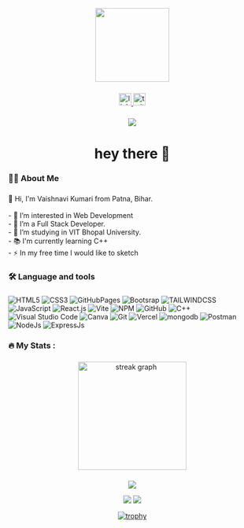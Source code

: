 <div align="center">
  <img height="150" src="https://media.giphy.com/media/L1R1tvI9svkIWwpVYr/giphy.gif"  />
</div>

###

<div align="center">
  <a href="https://www.linkedin.com/in/vaishnaviikumari/" target="_blank">
    <img src="https://img.shields.io/static/v1?message=LinkedIn&logo=linkedin&label=&color=0077B5&logoColor=white&labelColor=&style=for-the-badge" height="25" alt="linkedin logo"  />
  </a>
  <a href="https://twitter.com/Vaishna__vii" target="_blank">
    <img src="https://img.shields.io/static/v1?message=Twitter&logo=twitter&label=&color=1DA1F2&logoColor=white&labelColor=&style=for-the-badge" height="25" alt="twitter logo"  />
  </a>
</div>

###

<div align="center">
  <img src="https://visitor-badge.laobi.icu/badge?page_id=aakashhkumar.aakashhkumar&"  />
</div>

###

<h1 align="center">hey there 👋</h1>

###

<h3 align="left">👩‍💻  About Me</h3>

###

<p align="left">👋 Hi, I'm  Vaishnavi Kumari from  Patna, Bihar.<br><br>- 👀 I’m interested in Web Development <br>- 👀 I’m a Full Stack Developer.<br>- 🔭 I’m studying in VIT Bhopal University. <br>- 📚 I'm currently learning C++<br>- ⚡ In my free time I would like to sketch</p>

###

<h3 align="left">🛠 Language and tools</h3>

###

<div align="left">
  <img alt="HTML5" src="https://camo.githubusercontent.com/ccbe828e30bf09fc30639d2fecff29958bef05977065d845c92cf5d0427e61cd/68747470733a2f2f696d672e736869656c64732e696f2f62616467652f68746d6c352532302d2532334533344632362e7376673f267374796c653d666f722d7468652d6261646765266c6f676f3d68746d6c35266c6f676f436f6c6f723d7768697465" data-canonical-src="https://img.shields.io/badge/html5%20-%23E34F26.svg?&amp;style=for-the-badge&amp;logo=html5&amp;logoColor=white" style="max-width: 100%;">
  
  <img alt="CSS3" src="https://camo.githubusercontent.com/71f2f7b000f777ae7561aef343df0f72dd821e49f80e1366ef9e59ed266f01f1/68747470733a2f2f696d672e736869656c64732e696f2f62616467652f637373332532302d2532333135373242362e7376673f267374796c653d666f722d7468652d6261646765266c6f676f3d63737333266c6f676f436f6c6f723d7768697465" data-canonical-src="https://img.shields.io/badge/css3%20-%231572B6.svg?&amp;style=for-the-badge&amp;logo=css3&amp;logoColor=white" style="max-width: 100%;">

  <img alt="GitHubPages" src="https://camo.githubusercontent.com/394d48e0a5beee0e3104eb04c8b8e6923567be3ba104754c8c141c6dee91c75e/68747470733a2f2f696d672e736869656c64732e696f2f62616467652f67697468756225323070616765732d3132313031333f7374796c653d666f722d7468652d6261646765266c6f676f3d676974687562266c6f676f436f6c6f723d7768697465" data-canonical-src="https://img.shields.io/badge/Postman-FF6C37?style=for-the-badge&amp;logo=postman&amp;logoColor=white" style="max-width: 100%;">

  <img alt="Bootsrap" src="https://camo.githubusercontent.com/4520a7028dfc78ec3ba2e270799b3727038981fe3e0a9bf7d701b1ad70bceef7/68747470733a2f2f696d672e736869656c64732e696f2f62616467652f426f6f7473747261702d3536334437433f7374796c653d666f722d7468652d6261646765266c6f676f3d626f6f747374726170266c6f676f436f6c6f723d7768697465" data-canonical-src="https://img.shields.io/badge/Bootstrap-563D7C?style=for-the-badge&amp;logo=bootstrap&amp;logoColor=white" style="max-width: 100%;">

   <img alt="TAILWINDCSS" src="https://camo.githubusercontent.com/b2eac0f505dfd05c25acf8c285b5eb346916090126c8836c6cbf9aeb754eac32/68747470733a2f2f696d672e736869656c64732e696f2f62616467652f7461696c77696e646373732d2532333338423241432e7376673f7374796c653d666f722d7468652d6261646765266c6f676f3d7461696c77696e642d637373266c6f676f436f6c6f723d7768697465" data-canonical-src="https://img.shields.io/badge/Bootstrap-563D7C?style=for-the-badge&amp;logo=bootstrap&amp;logoColor=white" style="max-width: 100%;">

   
  <img alt="JavaScript" src="https://camo.githubusercontent.com/ec874bfcf61558b1c237dcc4b10f481b4424a269e35eaf75d862751a98e3370c/68747470733a2f2f696d672e736869656c64732e696f2f62616467652f6a6176617363726970742532302d2532333332333333302e7376673f267374796c653d666f722d7468652d6261646765266c6f676f3d6a617661736372697074266c6f676f436f6c6f723d253233463744463145" data-canonical-src="https://img.shields.io/badge/javascript%20-%23323330.svg?&amp;style=for-the-badge&amp;logo=javascript&amp;logoColor=%23F7DF1E" style="max-width: 100%;">
  
  <img alt="React.js" src="https://camo.githubusercontent.com/3467eb8e0dc6bdaa8fa6e979185d371ab39c105ec7bd6a01048806b74378d24c/68747470733a2f2f696d672e736869656c64732e696f2f62616467652f52656163742d3230323332413f7374796c653d666f722d7468652d6261646765266c6f676f3d7265616374266c6f676f436f6c6f723d363144414642" data-canonical-src="https://img.shields.io/badge/React-20232A?style=for-the-badge&amp;logo=react&amp;logoColor=61DAFB" style="max-width: 100%;">

<img alt="Vite" src="https://img.shields.io/badge/vite-%23646CFF.svg?style=for-the-badge&logo=vite&logoColor=white" data-canonical-src="https://img.shields.io/badge/React-20232A?style=for-the-badge&amp;logo=react&amp;logoColor=61DAFB" style="max-width: 100%;">
  

<img alt="NPM" src="https://camo.githubusercontent.com/fdac4b9b2e97f18dd9979d39e6db16e17e0956737ff0878ce16b153449e09bb2/68747470733a2f2f696d672e736869656c64732e696f2f62616467652f2d4e504d2d627269676874677265656e3f636f6c6f723d444332433334267374796c653d666f722d7468652d6261646765266c6f676f3d4e504d266c6f676f436f6c6f723d7768697465266c6f676f57696474683d3230" data-canonical-src="https://img.shields.io/badge/-NPM-brightgreen?color=DC2C34&amp;style=for-the-badge&amp;logo=NPM&amp;logoColor=white&amp;logoWidth=20" style="max-width: 100%;">

  <img alt="GitHub" src="https://camo.githubusercontent.com/7b229d9daea9fdb601c19303f0943d7ebe307c66d9f27e525c73ad330e0dcebf/68747470733a2f2f696d672e736869656c64732e696f2f62616467652f6769746875622532302d2532333132313031312e7376673f267374796c653d666f722d7468652d6261646765266c6f676f3d676974687562266c6f676f436f6c6f723d7768697465" data-canonical-src="https://img.shields.io/badge/github%20-%23121011.svg?&amp;style=for-the-badge&amp;logo=github&amp;logoColor=white" style="max-width: 100%;">

  <img alt="C++" src="https://camo.githubusercontent.com/b6d3405bf811a5f89cb437e00b88d1beb855fea73175eab303685f95bc0c3f1f/68747470733a2f2f696d672e736869656c64732e696f2f62616467652f632b2b2532302d2532333030353939432e7376673f267374796c653d666f722d7468652d6261646765266c6f676f3d63253242253242266f676f436f6c6f723d7768697465" data-canonical-src="https://img.shields.io/badge/c++%20-%2300599C.svg?&amp;style=for-the-badge&amp;logo=c%2B%2B&amp;ogoColor=white" style="max-width: 100%;">

  <img alt="Visual Studio Code" src="https://camo.githubusercontent.com/beaea076a004241324fd510a2f57aefaa7dc3345697b7359ae59054c1996afd7/68747470733a2f2f696d672e736869656c64732e696f2f62616467652f56697375616c25323053747564696f253230436f64652d3030373864372e7376673f267374796c653d666f722d7468652d6261646765266c6f676f3d76697375616c2d73747564696f2d636f6465266c6f676f436f6c6f723d7768697465" data-canonical-src="https://img.shields.io/badge/Visual%20Studio%20Code-0078d7.svg?&amp;style=for-the-badge&amp;logo=visual-studio-code&amp;logoColor=white" style="max-width: 100%;">

  <img alt="Canva" src="https://camo.githubusercontent.com/180f7e8c4bd966142f871ac9e33b1ec8e23b03d7e42a3f7b90adf10eb205b9ca/68747470733a2f2f696d672e736869656c64732e696f2f62616467652f2d63616e76612d77686974653f7374796c653d666f722d7468652d6261646765266c6f676f3d63616e7661266c6f676f436f6c6f723d7768697465266c6f676f57696474683d323026636f6c6f723d303143344344" data-canonical-src="https://img.shields.io/badge/-canva-white?style=for-the-badge&amp;logo=canva&amp;logoColor=white&amp;logoWidth=20&amp;color=01C4CD" style="max-width: 100%;">

  <img alt="Git" src="https://camo.githubusercontent.com/ce71f61cdc97769047112d3512c4f2ee27eb8d23b6869aa20d433ad3dac60f05/68747470733a2f2f696d672e736869656c64732e696f2f62616467652f6769742532302d2532334637444631452e7376673f267374796c653d666f722d7468652d6261646765266c6f676f3d676974266c6f676f436f6c6f723d7768697465" data-canonical-src="https://img.shields.io/badge/git%20-%23F7DF1E.svg?&amp;style=for-the-badge&amp;logo=git&amp;logoColor=white" style="max-width: 100%;">

  <img alt="Vercel" src="https://camo.githubusercontent.com/bd437f93df58db5a5e8e8790572201121f525d051d2db58318ba0b91ef573384/68747470733a2f2f696d672e736869656c64732e696f2f62616467652f56657263656c2d3030303030303f7374796c653d666f722d7468652d6261646765266c6f676f3d76657263656c266c6f676f436f6c6f723d7768697465" data-canonical-src="https://img.shields.io/badge/Vercel-000000?style=for-the-badge&amp;logo=vercel&amp;logoColor=white" style="max-width: 100%;">

  <img alt="mongodb" src="https://camo.githubusercontent.com/cc9d8d3c8e4bd54d0ab741984d5f24b01be6a536b408e0c81f4de99eb0aa6611/68747470733a2f2f696d672e736869656c64732e696f2f62616467652f6d6f6e676f64622d3433383533443f7374796c653d666f722d7468652d6261646765266c6f676f3d6d6f6e676f6462266c6f676f436f6c6f723d7768697465" data-canonical-src="https://img.shields.io/badge/mongodb-43853D?style=for-the-badge&amp;logo=mongodb&amp;logoColor=white" style="max-width: 100%;">

  <img alt="Postman" src="https://camo.githubusercontent.com/cf06fedcca8eedc2ebcf41a87c79ae200b8e7f79b65a9c2dcd833d1990bd3290/68747470733a2f2f696d672e736869656c64732e696f2f62616467652f506f73746d616e2d4646364333373f7374796c653d666f722d7468652d6261646765266c6f676f3d706f73746d616e266c6f676f436f6c6f723d7768697465" data-canonical-src="https://img.shields.io/badge/Postman-FF6C37?style=for-the-badge&amp;logo=postman&amp;logoColor=white" style="max-width: 100%;">

  <img alt="NodeJs" src="https://camo.githubusercontent.com/8477a50d7210f0f3bf15fbe5b44809296b75f2101a2927818599d72c8ea72cef/68747470733a2f2f696d672e736869656c64732e696f2f62616467652f6e6f64652e6a732d3644413535463f7374796c653d666f722d7468652d6261646765266c6f676f3d6e6f64652e6a73266c6f676f436f6c6f723d7768697465" data-canonical-src="https://img.shields.io/badge/Postman-FF6C37?style=for-the-badge&amp;logo=postman&amp;logoColor=white" style="max-width: 100%;">

  <img alt="ExpressJs" src="https://camo.githubusercontent.com/e01b1cfdcc52e26519db194c2a7b4b93eafe7a614a0dab69cfe967864a8f1119/68747470733a2f2f696d672e736869656c64732e696f2f62616467652f657870726573732e6a732d2532333430346435392e7376673f7374796c653d666f722d7468652d6261646765266c6f676f3d65787072657373266c6f676f436f6c6f723d253233363144414642" data-canonical-src="https://img.shields.io/badge/Postman-FF6C37?style=for-the-badge&amp;logo=postman&amp;logoColor=white" style="max-width: 100%;">
  
</div>

###

<h3 align="left">🔥   My Stats :</h3>

###


<div align="center">
 <img src="https://streak-stats.demolab.com?user=aakashhkumar&locale=en&mode=daily&theme=dark&hide_border=false&border_radius=5&order=3" height="220" alt="streak graph"  /> 
</div>

###

<div align="left">
</div>

###
<div align="center">




  ![](http://github-profile-summary-cards.vercel.app/api/cards/profile-details?username=VaishnaviiKumari&theme=radical)
   
  ![](http://github-profile-summary-cards.vercel.app/api/cards/repos-per-language?username=VaishnaviiKumari&theme=moonlight)
  ![](http://github-profile-summary-cards.vercel.app/api/cards/most-commit-language?username=VaishnaviiKumari&theme=moonlight)

  [![trophy](https://github-profile-trophy.vercel.app/?username=VaishnaviiKumari&theme=onedark)](https://github.com/ryo-ma/github-profile-trophy)

</div>



